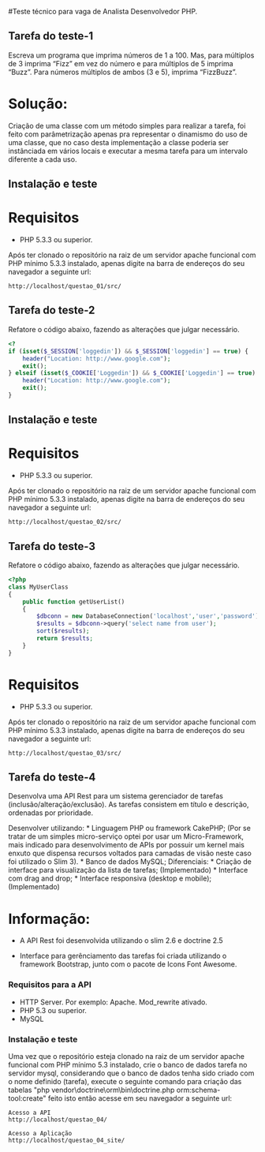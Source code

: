 #Teste técnico para vaga de Analista Desenvolvedor PHP.


## Tarefa do teste-1

Escreva um programa que imprima números de 1 a 100. Mas, para múltiplos de 3 imprima
“Fizz” em vez do número e para múltiplos de 5 imprima “Buzz”. Para números múltiplos
de ambos (3 e 5), imprima “FizzBuzz”.

# Solução:
Criação de uma classe com um método simples para realizar a tarefa, foi feito com parâmetrização
apenas pra representar o dinamismo do uso de uma classe, que no caso desta implementação a classe
poderia ser instânciada em vários locais e executar a mesma tarefa para um intervalo diferente a
cada uso.

## Instalação e teste

# Requisitos
* PHP 5.3.3 ou superior.


Após ter clonado o repositório na raiz de um servidor apache funcional com PHP mínimo 5.3.3 instalado, apenas digite na barra de endereços do seu navegador a seguinte url:

```
http://localhost/questao_01/src/
```

## Tarefa do teste-2

Refatore o código abaixo, fazendo as alterações que julgar necessário.

```php
<?
if (isset($_SESSION['loggedin']) && $_SESSION['loggedin'] == true) {
    header("Location: http://www.google.com");
    exit();
} elseif (isset($_COOKIE['Loggedin']) && $_COOKIE['Loggedin'] == true) {
    header("Location: http://www.google.com");
    exit();
}
```

## Instalação e teste

# Requisitos
* PHP 5.3.3 ou superior.


Após ter clonado o repositório na raiz de um servidor apache funcional com PHP mínimo 5.3.3 instalado, apenas digite na barra de endereços do seu navegador a seguinte url:

```
http://localhost/questao_02/src/
```



##  Tarefa do teste-3

Refatore o código abaixo, fazendo as alterações que julgar necessário.

```php
<?php
class MyUserClass
{
    public function getUserList()
    {
        $dbconn = new DatabaseConnection('localhost','user','password');
        $results = $dbconn->query('select name from user');
        sort($results);
        return $results;
    }
}
```

# Requisitos
* PHP 5.3.3 ou superior.


Após ter clonado o repositório na raiz de um servidor apache funcional com PHP mínimo 5.3.3 instalado, apenas digite na barra de endereços do seu navegador a seguinte url:

```
http://localhost/questao_03/src/
```

## Tarefa do teste-4

Desenvolva uma API Rest para um sistema gerenciador de tarefas
(inclusão/alteração/exclusão). As tarefas consistem em título e descrição, ordenadas por
prioridade.

Desenvolver utilizando:
    * Linguagem PHP ou framework CakePHP;
	(Por se tratar de um simples micro-serviço optei por usar um Micro-Framework, mais indicado para desenvolvimento de
	APIs por possuir um kernel mais enxuto que dispensa recursos voltados para camadas de visão neste caso foi
	utilizado o Slim 3).
    * Banco de dados MySQL;
Diferenciais:
    * Criação de interface para visualização da lista de tarefas; (Implementado)
    * Interface com drag and drop;
    * Interface responsiva (desktop e mobile); (Implementado)

# Informação:

- A API Rest foi desenvolvida utilizando o slim 2.6 e doctrine 2.5

- Interface para gerênciamento das tarefas foi criada utilizando o framework Bootstrap, junto com o
pacote de Icons Font Awesome.


### Requisitos para a API
* HTTP Server. Por exemplo: Apache. Mod_rewrite ativado.
* PHP 5.3 ou superior.
* MySQL

### Instalação e teste

Uma vez que o repositório esteja clonado na raiz de um servidor apache funcional com PHP mínimo 5.3 instalado,
crie o banco de dados tarefa no servidor mysql, considerando que o banco de dados tenha sido criado com o nome definido (tarefa), execute o seguinte comando para criação das tabelas "php vendor\doctrine\orm\bin\doctrine.php orm:schema-tool:create" 
feito isto então acesse em seu navegador a seguinte url:

```
Acesso a API
http://localhost/questao_04/
```

```
Acesso a Aplicação
http://localhost/questao_04_site/
```
